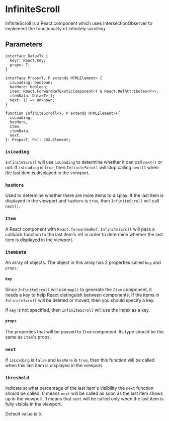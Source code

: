 ---
---

# InfiniteScroll

InfiniteScroll is a React component which uses IntersectionObserver to implement the functionality of infinitely scrolling.

## Parameters

```tsx
interface Data<T> {
  key?: React.Key;
  props: T;
}

interface Props<T, P extends HTMLElement> {
  isLoading: boolean;
  hasMore: boolean;
  Item: React.ForwardRefExoticComponent<T & React.RefAttributes<P>>;
  itemData: Data<T>[];
  next: () => unknown;
}

function InfiniteScroll<T, P extends HTMLElement>({
  isLoading,
  hasMore,
  Item,
  itemData,
  next,
}: Props<T, P>): JSX.Element;
```

### `isLoading`

`InfiniteScroll` will use `isLoading` to determine whether it can call `next()` or not. If `isLoading` is `true`, then `InfiniteScroll` will stop calling `next()` when the last item is displayed in the viewport.

### `hasMore`

Used to determine whether there are more items to display. If the last item is displayed in the viewport and `hasMore` is `true`, then `InfiniteScroll` will call `next()`.

### `Item`

A React component with `React.forwardedRef`. `InfiniteScroll` will pass a callback function to the last item's ref in order to determine whether the last item is displayed in the viewport.

### `itemData`

An array of objects. The object in this array has 2 properties called `key` and `props`.

#### `key`

Since `InfiniteScroll` will use `map()` to generate the `Item` component, it needs a key to help React distinguish between components. If the items in `InfiniteScroll` will be deleted or moved, then you should specify a key.

If `key` is not specified, then `InfiniteScroll` will use the index as a key.

#### `props`

The properties that will be passed to `Item` component. Its type should be the same as `Item`'s props.

### `next`

If `isLoading` is `false` and `hasMore` is `true`, then this function will be called when this last item is displayed in the viewport.

### `threshold`

Indicate at what percentage of the last item's visibility the `next` function should be called. 0 means `next` will be called as soon as the last item shows up in the viewport. 1 means that `next` will be called only when the last item is fully visible in the viewport.

Default value is `0`.
